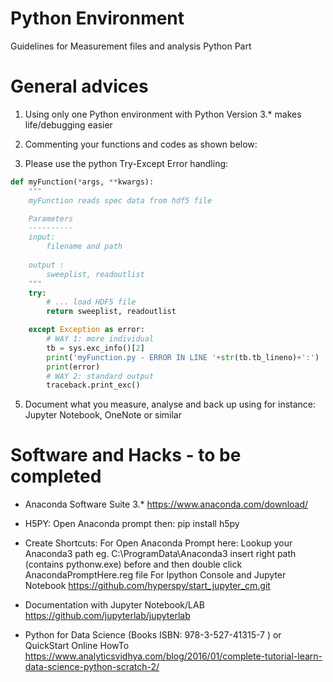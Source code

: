 # Python Environment
Guidelines for Measurement files and analysis Python Part

# General advices
1) Using only one Python environment with Python Version 3.* makes life/debugging easier

2) Commenting your functions and codes as shown below:
3) Please use the python Try-Except Error handling:
```python
def myFunction(*args, **kwargs):
    """
    myFunction reads spec data from hdf5 file

    Parameters
    ----------
    input: 
        filename and path
        
    output : 
        sweeplist, readoutlist
    """
    try:
        # ... load HDF5 file
		return sweeplist, readoutlist

    except Exception as error:
        # WAY 1: more individual
        tb = sys.exc_info()[2]
        print('myFunction.py - ERROR IN LINE '+str(tb.tb_lineno)+':')
        print(error)
        # WAY 2: standard output
        traceback.print_exc()
```

5) Document what you measure, analyse and back up using for instance: Jupyter Notebook, OneNote or similar

# Software and Hacks - to be completed

- Anaconda Software Suite 3.* https://www.anaconda.com/download/
- H5PY: Open Anaconda prompt then: pip install h5py
- Create Shortcuts:
For Open Anaconda Prompt here:
Lookup your Anaconda3 path eg. C:\\ProgramData\\Anaconda3
insert right path (contains pythonw.exe) before and then double click AnacondaPromptHere.reg file
For Ipython Console and Jupyter Notebook 
https://github.com/hyperspy/start_jupyter_cm.git 

- Documentation with Jupyter Notebook/LAB https://github.com/jupyterlab/jupyterlab
- Python for Data Science (Books ISBN: 978-3-527-41315-7 ) or QuickStart Online HowTo
https://www.analyticsvidhya.com/blog/2016/01/complete-tutorial-learn-data-science-python-scratch-2/
